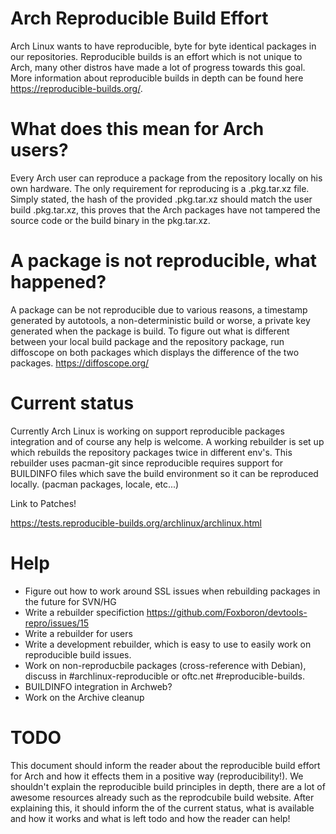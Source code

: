# Arch Reproducible Build Effort

Arch Linux wants to have reproducible, byte for byte identical packages in our repositories.
Reproducible builds is an effort which is not unique to Arch, many other distros have made a lot of
progress towards this goal. More information about reproducible builds in depth can be found here
https://reproducible-builds.org/.

# What does this mean for Arch users?

Every Arch user can reproduce a package from the repository locally on his own hardware. The only
requirement for reproducing is a .pkg.tar.xz file. Simply stated, the hash of the provided
.pkg.tar.xz should match the user build .pkg.tar.xz, this proves that the Arch packages have not
tampered the source code or the build binary in the pkg.tar.xz.

# A package is not reproducible, what happened?

A package can be not reproducible due to various reasons, a timestamp generated by autotools, a
non-deterministic build or worse, a private key generated when the package is build. To figure out
what is different between your local build package and the repository package, run diffoscope on
both packages which displays the difference of the two packages. https://diffoscope.org/

# Current status

Currently Arch Linux is working on support reproducible packages integration and of course any help
is welcome. A working rebuilder is set up which rebuilds the repository packages twice in different
env's. This rebuilder uses pacman-git since reproducible requires support for BUILDINFO files which
save the build environment so it can be reproduced locally. (pacman packages, locale, etc...)

Link to Patches!

https://tests.reproducible-builds.org/archlinux/archlinux.html

# Help

* Figure out how to work around SSL issues when rebuilding packages in the future for SVN/HG
* Write a rebuilder specifiction https://github.com/Foxboron/devtools-repro/issues/15
* Write a rebuilder for users
* Write a development rebuilder, which is easy to use to easily work on reproducible build issues.
* Work on non-reproducbile packages (cross-reference with Debian), discuss in
#archlinux-reproducible or oftc.net #reproducible-builds.
* BUILDINFO integration in Archweb?
* Work on the Archive cleanup

# TODO

This document should inform the reader about the reproducible build effort for Arch and how it
effects them in a positive way (reproducibility!). We shouldn't explain the reproducible build
principles in depth, there are a lot of awesome resources already such as the reprodcubile build
website. After explaining this, it should inform the of the current status, what is available and
how it works and what is left todo and how the reader can help!

